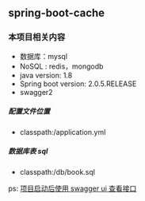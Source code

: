 ## spring-boot-cache

### 本项目相关内容
- 数据库：mysql
- NoSQL : redis，mongodb
- java version: 1.8
- Spring boot version: 2.0.5.RELEASE
- swagger2

##### 配置文件位置
- classpath:/application.yml
##### 数据库表 sql
- classpath:/db/book.sql


ps: [项目启动后使用 swagger ui 查看接口](http://localhost:8799/swagger-ui.html)
